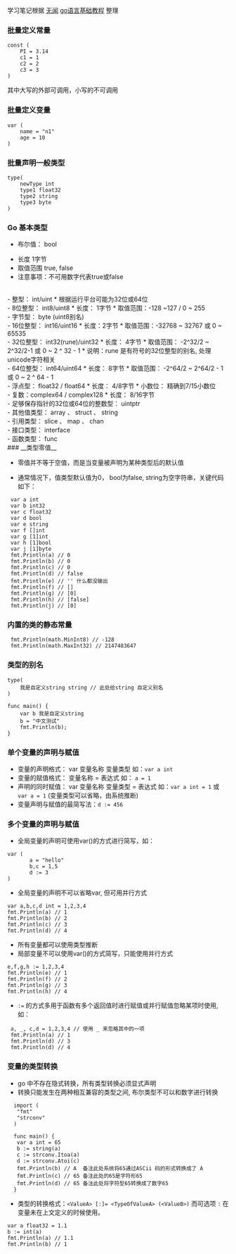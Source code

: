 学习笔记根据 [无闻](https://github.com/Unknwon) [go语言基础教程](https://github.com/Unknwon/go-fundamental-programming) 整理

### __批量定义常量__
```
const (
    PI = 3.14
    c1 = 1
    c2 = 2
    c3 = 3
)
```
其中大写的外部可调用，小写的不可调用

### __批量定义变量__
```
var (
    name = "n1"
    age = 10
)
```

### __批量声明一般类型__
```
type(
    newType int
    type1 float32
    type2 string
    type3 byte
)
```

### __Go 基本类型__

- 布尔值： bool
 * 长度 1字节
 * 取值范围 true, false
 * 注意事项：不可用数字代表true或false
<br>
- 整型： int/uint
 * 根据运行平台可能为32位或64位
<br>
- 8位整型： int8/uint8
 * 长度： 1字节
 * 取值范围：-128 ~127 / 0 ~ 255
<br>
-  字节型： byte (uint8别名)
<br>
- 16位整型： int16/uint16
 * 长度：2字节
 * 取值范围：-32768 ~ 32767 或 0 ~ 65535
<br>
- 32位整型： int32(rune)/uint32
  * 长度： 4字节
  * 取值范围： -2^32/2 ~ 2^32/2-1 或 0 ~ 2 ^ 32 - 1
  * 说明：rune 是有符号的32位整型的别名, 处理unicode字符相关
<br>
- 64位整型： int64/uint64
 * 长度： 8字节
 * 取值范围： -2^64/2 ~ 2^64/2 - 1 或 0 ~ 2 ^ 64 - 1
<br>
- 浮点型： float32 / float64
  * 长度： 4/8字节
  * 小数位： 精确到7/15小数位
<br>
- 复数：complex64 / complex128
 * 长度： 8/16字节
<br>
- 足够保存指针的32位或64位的整数型：  uintptr
<br>
- 其他值类型： array 、 struct 、 string
<br>
- 引用类型： slice 、 map 、 chan
<br>
- 接口类型： interface
<br>
- 函数类型： func
<br>
### __类型零值__

 - 零值并不等于空值，而是当变量被声明为某种类型后的默认值

 - 通常情况下，值类型默认值为0， bool为false, string为空字符串，关键代码如下：
  ```
   var a int
   var b int32
   var c float32
   var d bool
   var e string
   var f []int
   var g [1]int
   var h [1]bool
   var j [1]byte
   fmt.Println(a) // 0
   fmt.Println(b) // 0
   fmt.Println(c) // 0
   fmt.Println(d) // false
   fmt.Println(e) // '' 什么都没输出
   fmt.Println(f) // []
   fmt.Println(g) // [0]
   fmt.Println(h) // [false]
   fmt.Println(j) // [0]

  ```

### __内置的类的静态常量__

```
 fmt.Println(math.MinInt8) // -128
 fmt.Println(math.MaxInt32) // 2147483647
```

### __类型的别名__

```
type(
    我是自定义string string // 此处给string 自定义别名
)

func main() {
    var b 我是自定义string
    b = "中文测试"
    fmt.Println(b);
}

```

### __单个变量的声明与赋值__

- 变量的声明格式： var 变量名称 变量类型 如：`var a int`
- 变量的赋值格式： 变量名称 = 表达式 如： `a = 1`
- 声明的同时赋值： var 变量名称 变量类型 = 表达式 如：`var a int = 1` 或 `var a = 1` (变量类型可以省略，由系统推断)
- 变量声明与赋值的最简写法：`d := 456`

### __多个变量的声明与赋值__

- 全局变量的声明可使用var()的方式进行简写，如：
 ```
 var (
	    a = "hello"
	    b,c = 1,5
	    d := 3
 )
 ```

- 全局变量的声明不可以省略var, 但可用并行方式
 ```
 var a,b,c,d int = 1,2,3,4
 fmt.Println(a) // 1
 fmt.Println(b) // 2
 fmt.Println(c) // 3
 fmt.Println(d) // 4
 ```
- 所有变量都可以使用类型推断
- 局部变量不可以使用var()的方式简写，只能使用并行方式
 ```
 e,f,g,h := 1,2,3,4
 fmt.Println(e) // 1
 fmt.Println(f) // 2
 fmt.Println(g) // 3
 fmt.Println(h) // 4
 ```

- `:=` 的方式多用于函数有多个返回值时进行赋值或并行赋值忽略某项时使用,如：
 ```
  a, _, c,d = 1,2,3,4 // 使用 _ 来忽略其中的一项
  fmt.Println(a) // 1
  fmt.Println(d) // 3
  fmt.Println(d) // 4

 ```

### __变量的类型转换__

-  go 中不存在隐式转换，所有类型转换必须显式声明
- 转换只能发生在两种相互兼容的类型之间, 布尔类型不可以和数字进行转换
 ```
   import (
    "fmt"
    "strconv"
   )

   func main() {
    var a int = 65
    b := string(a)
    c := strconv.Itoa(a)
    d := strconv.Atoi(c)
    fmt.Println(b) // A  备注此处系统将65通过ASCii 码的形式转换成了 A
    fmt.Println(c) // 65 备注此处的65是字符形65
    fmt.Println(d) // 65 备注此处将字符型65转换成了数字65
   }

 ```
- 类型的转换格式：`<ValueA> [:]= <TypeOfValueA> (<ValueB>)` 而可选项 `:` 在变量未在上文定义的时候使用。
 ```
 var a float32 = 1.1
 b := int(a)
 fmt.Println(a) // 1.1
 fmt.Println(b) // 1

 ```
